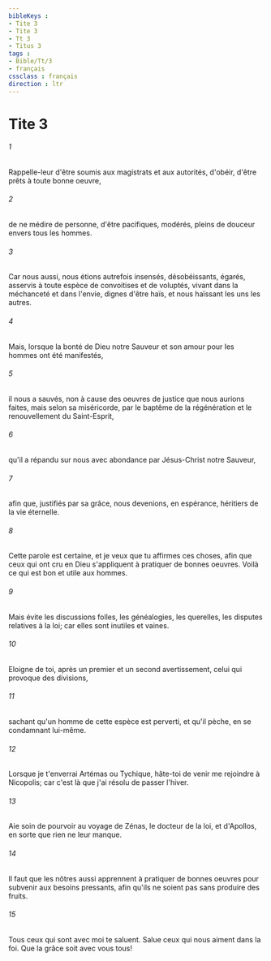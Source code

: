 ```yaml
---
bibleKeys : 
- Tite 3
- Tite 3
- Tt 3
- Titus 3
tags : 
- Bible/Tt/3
- français
cssclass : français
direction : ltr
---
```


# Tite 3

###### 1
Rappelle-leur d'être soumis aux magistrats et aux autorités, d'obéir, d'être prêts à toute bonne oeuvre,
###### 2
de ne médire de personne, d'être pacifiques, modérés, pleins de douceur envers tous les hommes.
###### 3
Car nous aussi, nous étions autrefois insensés, désobéissants, égarés, asservis à toute espèce de convoitises et de voluptés, vivant dans la méchanceté et dans l'envie, dignes d'être haïs, et nous haïssant les uns les autres.
###### 4
Mais, lorsque la bonté de Dieu notre Sauveur et son amour pour les hommes ont été manifestés,
###### 5
il nous a sauvés, non à cause des oeuvres de justice que nous aurions faites, mais selon sa miséricorde, par le baptême de la régénération et le renouvellement du Saint-Esprit,
###### 6
qu'il a répandu sur nous avec abondance par Jésus-Christ notre Sauveur,
###### 7
afin que, justifiés par sa grâce, nous devenions, en espérance, héritiers de la vie éternelle.
###### 8
Cette parole est certaine, et je veux que tu affirmes ces choses, afin que ceux qui ont cru en Dieu s'appliquent à pratiquer de bonnes oeuvres. Voilà ce qui est bon et utile aux hommes.
###### 9
Mais évite les discussions folles, les généalogies, les querelles, les disputes relatives à la loi; car elles sont inutiles et vaines.
###### 10
Eloigne de toi, après un premier et un second avertissement, celui qui provoque des divisions,
###### 11
sachant qu'un homme de cette espèce est perverti, et qu'il pèche, en se condamnant lui-même.
###### 12
Lorsque je t'enverrai Artémas ou Tychique, hâte-toi de venir me rejoindre à Nicopolis; car c'est là que j'ai résolu de passer l'hiver.
###### 13
Aie soin de pourvoir au voyage de Zénas, le docteur de la loi, et d'Apollos, en sorte que rien ne leur manque.
###### 14
Il faut que les nôtres aussi apprennent à pratiquer de bonnes oeuvres pour subvenir aux besoins pressants, afin qu'ils ne soient pas sans produire des fruits.
###### 15
Tous ceux qui sont avec moi te saluent. Salue ceux qui nous aiment dans la foi. Que la grâce soit avec vous tous!

